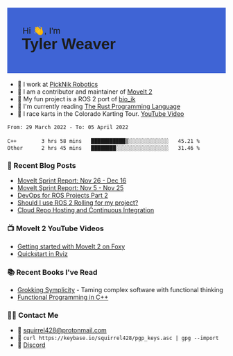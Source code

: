 [![Hi, I'm Tyler Weaver](https://github.com/tylerjw/tylerjw/blob/main/header.png?raw=true)](#)

- :office: I work at [PickNik Robotics](https://picknik.ai)
- :robot: I am a contributor and maintainer of [MoveIt 2](https://moveit.picknik.ai/foxy/index.html)
- :rocket: My fun project is a ROS 2 port of [bio_ik](https://github.com/tylerjw/bio_ik)
- :crab: I'm currently reading [The Rust Programming Language](https://doc.rust-lang.org/book/)
- :checkered_flag: I race karts in the Colorado Karting Tour.  [YouTube Video](https://www.youtube.com/watch?v=0pKhu1n1q6c)

<!--START_SECTION:waka-->

```text
From: 29 March 2022 - To: 05 April 2022

C++        3 hrs 58 mins   ███████████▒░░░░░░░░░░░░░   45.21 %
Other      2 hrs 45 mins   ████████░░░░░░░░░░░░░░░░░   31.46 %
```

<!--END_SECTION:waka-->

### :orange_book: Recent Blog Posts

- [MoveIt Sprint Report: Nov 26 - Dec 16](https://moveit.ros.org/moveit/ros/2021/12/17/sprint-report-3.html)
- [MoveIt Sprint Report: Nov 5 - Nov 25](https://moveit.ros.org/moveit/ros/2021/11/30/sprint-report-2.html)
- [DevOps for ROS Projects Part 2](http://picknik.ai/ros/moveit/devops/2021/12/14/DevOps-for-ROS-Projects-Part-2.html)
- [Should I use ROS 2 Rolling for my project?](http://picknik.ai/ros/ros2/releases/moveit/2021/08/18/rolling-ridley.html)
- [Cloud Repo Hosting and Continuous Integration](http://picknik.ai/ros2/moveit2/devops/2021/02/18/DevOps-for-ROS-part1.html)

### :tv: MoveIt 2 YouTube Videos

- [Getting started with MoveIt 2 on Foxy](https://www.youtube.com/watch?v=k85fH0snRm8)
- [Quickstart in Rviz](https://www.youtube.com/watch?v=kOGFvq9IriI)

### :books: Recent Books I've Read

- [Grokking Symplicity](https://www.manning.com/books/grokking-simplicity) - Taming complex software with functional thinking
- [Functional Programming in C++](https://www.manning.com/books/functional-programming-in-c-plus-plus)

### :technologist: Contact Me

- :email: <squirrel428@protonmail.com>
- :key: `curl https://keybase.io/squirrel428/pgp_keys.asc | gpg --import`
- :speech_balloon: [Discord](https://discord.gg/RrySut8)
